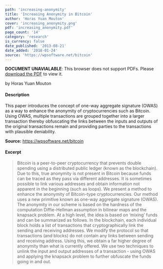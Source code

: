 ```yaml
---
path: 'increasing-anonymity'
title: 'Increasing Anonymity in Bitcoin'
author: 'Horas Yuan Mouton'
cover: 'increasing_anonymity.png'
pdf: 'increasing_anonymity.pdf'
page_count: '14'
category: 'research'
is_currency: false
date_published: '2013-08-21'
date_added: '2018-01-24'
source: 'https://wpsoftware.net/bitcoin'
---
```


<object class="pdf_embed" data="/pdf/increasing_anonymity.pdf" type="application/pdf" width="100%" height="100%">
   <p><b>DOCUMENT UNAVIALABLE</b>: This browser does not support PDFs. Please <a href="/pdf/increasing_anonymity.pdf">download the PDF</a> to view it.</p>
</object>

by Horas Yuan Mouton

#### Description
This paper introduces the concept of one-way  aggregate  signature (OWAS) as a way to enhance the anonymity of cryptocurrencies such as Bitcoin. Using OWAS, multiple transactions are grouped together into a larger transaction thereby obfuscating the links between the inputs and outputs of the original transactions remain and providing parties to the transactions with plausible deniability.

**Source:** https://wpsoftware.net/bitcoin

#### Excerpt
> Bitcoin is a peer-to-peer cryptocurrency that prevents double spending using a distributed public ledger (known as the blockchain). Due to this, true anonymity is not present in Bitcoin because funds can be traced as they pass via different addresses. It is sometimes possible to link various addresses and obtain information not apparent in the beginning (such as loops). We present a method to enhance the anonymity of Bitcoin-type cryptocurrencies. Our method uses a new primitive known as one-way aggregate signature (OWAS). The anonymity in our scheme is based on the hardness of the computation Diffie-Hellman assumption in bilinear maps and the knapsack problem. At a high level, the idea is based on ‘mixing’ funds and can be summarized as follows. In the blockchain, each individual block holds a list of transactions that cryptographically link the sending and receiving addresses. We modify the protocol so that transactions (and blocks) do not contain any links between sending and receiving address. Using this, we obtain a far higher degree of anonymity than what is currently offered. We use two techniques to unlink the input and output addresses of a transaction - using OWAS and applying the knapsack problem to further obfuscate the funds going in and out.
